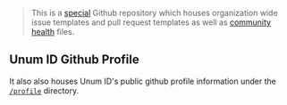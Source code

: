 > This is a [special](https://github.blog/changelog/2019-02-21-organization-wide-community-health-files/) Github repository which houses organization wide issue templates and pull request templates as well as [community health](https://docs.github.com/en/communities/setting-up-your-project-for-healthy-contributions/creating-a-default-community-health-file) files. 


## Unum ID Github Profile
It also also houses Unum ID's public github profile information under the [`/profile`](/profile/) directory.
